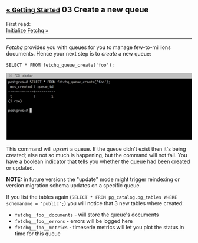 ## <small class="new-row">[&laquo; Getting Started](./README.md)</small> 03 Create a new queue

First read:   
[Initialize Fetchq &raquo;](02-initialize-fetchq.md)

---

_Fetchq_ provides you with queues for you to manage few-to-millions documents. Hence your next
step is to _create_ a new queue:

````
SELECT * FROM fetchq_queue_create('foo');
````

![create-queue](03-create-queue.png)

This command will _upsert_ a queue. If the queue didn't exist then it's being created; else not
so much is happening, but the command will not fail. You have a boolean indicator that tells
you whether the queue had been created or updated.

**NOTE:** in future versions the "update" mode might trigger reindexing or version migration
schema updates on a specific queue.

If you list the tables again (`SELECT * FROM pg_catalog.pg_tables WHERE schemaname = 'public';`)
you will notice that 3 new tables where created:

* `fetchq__foo__documents` - will store the queue's documents
* `fetchq__foo__errors` - errors will be logged here
* `fetchq__foo__metrics` - timeserie metrics will let you plot the status in time for this queue